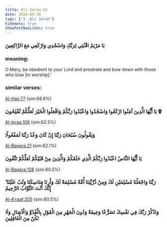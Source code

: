 ```yaml
---
title: Ali Imran:43
date: 2019-05-30
tags: ["3 .Ali Imran"]
hidemeta: true 
ShowPostNavLinks: true 
---
```

### يَا مَرْيَمُ اقْنُتِي لِرَبِّكِ وَاسْجُدِي وَارْكَعِي مَعَ الرَّاكِعِينَ
### meaning: 
O Mary, be obedient to your Lord and prostrate and bow down with those who bow [in worship].’
### similar verses: 

[Al-Hajj:77](/22/77) (sim:68.8%)

### يَا أَيُّهَا الَّذِينَ آمَنُوا ارْكَعُوا وَاسْجُدُوا وَاعْبُدُوا رَبَّكُمْ وَافْعَلُوا الْخَيْرَ لَعَلَّكُمْ تُفْلِحُونَ ۩

[Al-Israa:108](/17/108) (sim:62.5%)

### وَيَقُولُونَ سُبْحَانَ رَبِّنَا إِنْ كَانَ وَعْدُ رَبِّنَا لَمَفْعُولًا

[Al-Baqara:21](/2/21) (sim:62.1%)

### يَا أَيُّهَا النَّاسُ اعْبُدُوا رَبَّكُمُ الَّذِي خَلَقَكُمْ وَالَّذِينَ مِنْ قَبْلِكُمْ لَعَلَّكُمْ تَتَّقُونَ

[Al-Baqara:128](/2/128) (sim:60.5%)

### رَبَّنَا وَاجْعَلْنَا مُسْلِمَيْنِ لَكَ وَمِنْ ذُرِّيَّتِنَا أُمَّةً مُسْلِمَةً لَكَ وَأَرِنَا مَنَاسِكَنَا وَتُبْ عَلَيْنَا ۖ إِنَّكَ أَنْتَ التَّوَّابُ الرَّحِيمُ

[Al-A'raaf:205](/7/205) (sim:60.5%)

### وَاذْكُرْ رَبَّكَ فِي نَفْسِكَ تَضَرُّعًا وَخِيفَةً وَدُونَ الْجَهْرِ مِنَ الْقَوْلِ بِالْغُدُوِّ وَالْآصَالِ وَلَا تَكُنْ مِنَ الْغَافِلِينَ
